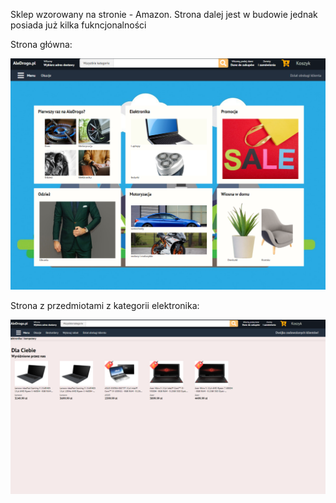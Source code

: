Sklep wzorowany na stronie - Amazon. Strona dalej jest w budowie jednak posiada już kilka fukncjonalności 

Strona główna:

![Alt text](https://raw.githubusercontent.com/karolszym22/Shop/main/images/example1.png)


Strona z przedmiotami z kategorii elektronika:


![Alt text](https://raw.githubusercontent.com/karolszym22/Shop/main/images/example2.png)

